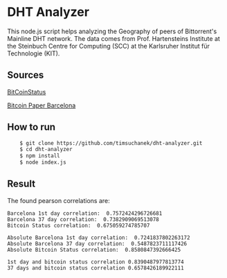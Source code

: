 DHT Analyzer
============

This node.js script helps analyzing the Geography of peers of
Bittorrent's Mainline DHT network. The data comes from Prof.
Hartensteins Institute at the Steinbuch Centre for Computing (SCC) at
the Karlsruher Institut für Technologie (KIT).

## Sources
[BitCoinStatus](http://bitcoinstatus.rowit.co.uk/)

[Bitcoin Paper Barcelona](http://fc14.ifca.ai/bitcoin/papers/bitcoin14_submission_3.pdf)

## How to run

```sh
    $ git clone https://github.com/timsuchanek/dht-analyzer.git
    $ cd dht-analyzer
    $ npm install
    $ node index.js
```

## Result
The found pearson correlations are:

    Barcelona 1st day correlation:  0.7572424296726681
    Barcelona 37 day correlation:  0.7382909069513078
    Bitcoin Status correlation:  0.675059274785707

    Absolute Barcelona 1st day correlation:  0.7241837802263172
    Absolute Barcelona 37 day correlation:  0.5487823711117426
    Absolute Bitcoin Status correlation:  0.8580847392666425

    1st day and bitcoin status correlation 0.8390487977813774
    37 days and bitcoin status correlation 0.6578426189922111